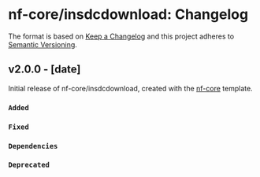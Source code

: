 # nf-core/insdcdownload: Changelog

The format is based on [Keep a Changelog](https://keepachangelog.com/en/1.0.0/)
and this project adheres to [Semantic Versioning](https://semver.org/spec/v2.0.0.html).

## v2.0.0 - [date]

Initial release of nf-core/insdcdownload, created with the [nf-core](https://nf-co.re/) template.

### `Added`

### `Fixed`

### `Dependencies`

### `Deprecated`
